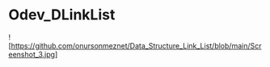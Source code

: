 # Odev_DLinkList
![https://github.com/onursonmeznet/Data_Structure_Link_List/blob/main/Screenshot_3.jpg]
